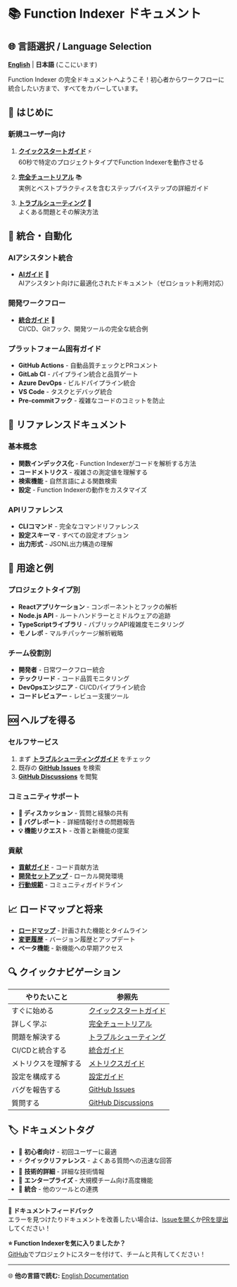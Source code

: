# 📚 Function Indexer ドキュメント

## 🌐 言語選択 / Language Selection

[**English**](../README.md) | **日本語** (ここにいます)

Function Indexer の完全ドキュメントへようこそ！初心者からワークフローに統合したい方まで、すべてをカバーしています。

## 🚀 はじめに

### 新規ユーザー向け
1. **[クイックスタートガイド](QUICK-START-ja.md)** ⚡  
   60秒で特定のプロジェクトタイプでFunction Indexerを動作させる

2. **[完全チュートリアル](TUTORIAL-ja.md)** 📚  
   実例とベストプラクティスを含むステップバイステップの詳細ガイド

3. **[トラブルシューティング](TROUBLESHOOTING-ja.md)** 🔧  
   よくある問題とその解決方法

## 🔗 統合・自動化

### AIアシスタント統合
- **[AIガイド](AI-GUIDE-ja.md)** 🤖  
  AIアシスタント向けに最適化されたドキュメント（ゼロショット利用対応）

### 開発ワークフロー
- **[統合ガイド](INTEGRATIONS-ja.md)** 🔗  
  CI/CD、Gitフック、開発ツールの完全な統合例

### プラットフォーム固有ガイド
- **GitHub Actions** - 自動品質チェックとPRコメント
- **GitLab CI** - パイプライン統合と品質ゲート  
- **Azure DevOps** - ビルドパイプライン統合
- **VS Code** - タスクとデバッグ統合
- **Pre-commitフック** - 複雑なコードのコミットを防止

## 📖 リファレンスドキュメント

### 基本概念
- **関数インデックス化** - Function Indexerがコードを解析する方法
- **コードメトリクス** - 複雑さの測定値を理解する
- **検索機能** - 自然言語による関数検索
- **設定** - Function Indexerの動作をカスタマイズ

### APIリファレンス
- **CLIコマンド** - 完全なコマンドリファレンス
- **設定スキーマ** - すべての設定オプション
- **出力形式** - JSONL出力構造の理解

## 🎯 用途と例

### プロジェクトタイプ別
- **Reactアプリケーション** - コンポーネントとフックの解析
- **Node.js API** - ルートハンドラーとミドルウェアの追跡
- **TypeScriptライブラリ** - パブリックAPI複雑度モニタリング
- **モノレポ** - マルチパッケージ解析戦略

### チーム役割別
- **開発者** - 日常ワークフロー統合
- **テックリード** - コード品質モニタリング
- **DevOpsエンジニア** - CI/CDパイプライン統合
- **コードレビュアー** - レビュー支援ツール

## 🆘 ヘルプを得る

### セルフサービス
1. まず **[トラブルシューティングガイド](TROUBLESHOOTING-ja.md)** をチェック
2. 既存の **[GitHub Issues](https://github.com/akiramei/function-indexer/issues)** を検索
3. **[GitHub Discussions](https://github.com/akiramei/function-indexer/discussions)** を閲覧

### コミュニティサポート
- **💬 ディスカッション** - 質問と経験の共有
- **🐛 バグレポート** - 詳細情報付きの問題報告
- **💡 機能リクエスト** - 改善と新機能の提案

### 貢献
- **[貢献ガイド](../CONTRIBUTING.md)** - コード貢献方法
- **[開発セットアップ](../CONTRIBUTING.md#development)** - ローカル開発環境
- **[行動規範](../CODE_OF_CONDUCT.md)** - コミュニティガイドライン

## 📈 ロードマップと将来

- **[ロードマップ](../ROADMAP.md)** - 計画された機能とタイムライン
- **[変更履歴](../CHANGELOG.md)** - バージョン履歴とアップデート
- **ベータ機能** - 新機能への早期アクセス

## 🔍 クイックナビゲーション

| やりたいこと | 参照先 |
|--------------|----------|
| すぐに始める | [クイックスタートガイド](QUICK-START-ja.md) |
| 詳しく学ぶ | [完全チュートリアル](TUTORIAL-ja.md) |
| 問題を解決する | [トラブルシューティング](TROUBLESHOOTING-ja.md) |
| CI/CDと統合する | [統合ガイド](INTEGRATIONS-ja.md) |
| メトリクスを理解する | [メトリクスガイド](#) |
| 設定を構成する | [設定ガイド](#) |
| バグを報告する | [GitHub Issues](https://github.com/akiramei/function-indexer/issues) |
| 質問する | [GitHub Discussions](https://github.com/akiramei/function-indexer/discussions) |

## 🏷️ ドキュメントタグ

- 🚀 **初心者向け** - 初回ユーザーに最適
- ⚡ **クイックリファレンス** - よくある質問への迅速な回答  
- 🔧 **技術的詳細** - 詳細な技術情報
- 💼 **エンタープライズ** - 大規模チーム向け高度機能
- 🔗 **統合** - 他のツールとの連携

---

**📝 ドキュメントフィードバック**  
エラーを見つけたりドキュメントを改善したい場合は、[Issueを開く](https://github.com/akiramei/function-indexer/issues)か[PRを提出](https://github.com/akiramei/function-indexer/pulls)してください！

**⭐ Function Indexerを気に入りましたか？**  
[GitHub](https://github.com/akiramei/function-indexer)でプロジェクトにスターを付けて、チームと共有してください！

---

🌐 **他の言語で読む:** [English Documentation](README.md)